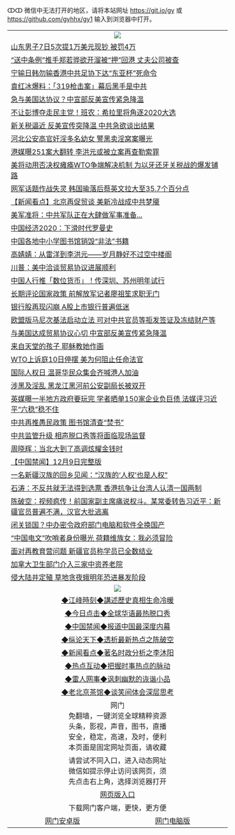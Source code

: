 ↀↀ 微信中无法打开的地区，请将本站网址 https://git.io/gy 或 https://github.com/gyhhx/gy1 输入到浏览器中打开。 

 <table>

  <tr>
    <td colspan="2" align=center><img src="https://cdn.jsdelivr.net/gh/gyoupiodf/im1/20190822-2.jpg"></td>
 </tr>
<tr><td colspan="2" align="left"><a href="https://xball.casa/oo.aspx?name=c1105103&key=eqxowaguscvmxdgc&from=gy">山东男子7日5次提1万美元现钞 被罚4万</a></td></tr>
<tr><td colspan="2" align="left"><a href="https://xball.casa/oo.aspx?name=c1105012&key=eqxowaguscvmxdgc&from=gy">“送中条例”推手郑若骅欲开溜被“押”回港 丈夫公司被查</a></td></tr>
<tr><td colspan="2" align="left"><a href="https://xball.casa/oo.aspx?name=c1105086&key=eqxowaguscvmxdgc&from=gy">宁输日韩勿输香港中共足协下达“东亚杯”死命令</a></td></tr>
<tr><td colspan="2" align="left"><a href="https://xball.casa/oo.aspx?name=c1105047&key=eqxowaguscvmxdgc&from=gy">袁红冰爆料：「319枪击案」幕后黑手是中共</a></td></tr>
<tr><td colspan="2" align="left"><a href="https://xball.casa/oo.aspx?name=c1105015&key=eqxowaguscvmxdgc&from=gy">急与美国达协议？中宣部反美宣传紧急降温</a></td></tr>
<tr><td colspan="2" align="left"><a href="https://xball.casa/oo.aspx?name=c1105040&key=eqxowaguscvmxdgc&from=gy">不让彭博夺走民主党！班农：希拉里将角逐2020大选</a></td></tr>
<tr><td colspan="2" align="left"><a href="https://xball.casa/oo.aspx?name=c1105105&key=eqxowaguscvmxdgc&from=gy">新关税逼近 反美宣传突降温 中共急欲谈出结果</a></td></tr>
<tr><td colspan="2" align="left"><a href="https://xball.casa/oo.aspx?name=c1105057&key=eqxowaguscvmxdgc&from=gy">河北公安高官奸淫多名幼女 警黑卖淫窝案曝光</a></td></tr>
<tr><td colspan="2" align="left"><a href="https://xball.casa/oo.aspx?name=c1105055&key=eqxowaguscvmxdgc&from=gy">港媒曝251案大翻转 李洪元或被立案再查勒索罪</a></td></tr>
<tr><td colspan="2" align="left"><a href="https://xball.casa/oo.aspx?name=c1105095&key=eqxowaguscvmxdgc&from=gy">美将动用否决权瘫痪WTO争端解决机制 为以牙还牙关税战的爆发铺路</a></td></tr>
<tr><td colspan="2" align="left"><a href="https://xball.casa/oo.aspx?name=c1105084&key=eqxowaguscvmxdgc&from=gy">网军话题作战失灵 韩国瑜落后蔡英文拉大至35.7个百分点</a></td></tr>
<tr><td colspan="2" align="left"><a href="https://xball.casa/oo.aspx?name=c1105041&key=eqxowaguscvmxdgc&from=gy">【新闻看点】北京再促贸谈 美新冷战成中共梦魇</a></td></tr>
<tr><td colspan="2" align="left"><a href="https://xball.casa/oo.aspx?name=c1105124&key=eqxowaguscvmxdgc&from=gy">美军准将：中共军队正在大肆做军事准备...</a></td></tr>
<tr><td colspan="2" align="left"><a href="https://xball.casa/oo.aspx?name=c1105087&key=eqxowaguscvmxdgc&from=gy">中国经济2020：下滑时代罗曼史</a></td></tr>
<tr><td colspan="2" align="left"><a href="https://xball.casa/oo.aspx?name=c1105085&key=eqxowaguscvmxdgc&from=gy">中国各地中小学图书馆销毁“非法”书籍</a></td></tr>
<tr><td colspan="2" align="left"><a href="https://xball.casa/oo.aspx?name=c1105088&key=eqxowaguscvmxdgc&from=gy">高婧婧：从雷洋到李洪元——岁月静好不过空中楼阁</a></td></tr>
<tr><td colspan="2" align="left"><a href="https://xball.casa/oo.aspx?name=c1105111&key=eqxowaguscvmxdgc&from=gy">川普：美中洽谈贸易协议进展顺利</a></td></tr>
<tr><td colspan="2" align="left"><a href="https://xball.casa/oo.aspx?name=c1105037&key=eqxowaguscvmxdgc&from=gy">中国人行推「数位货币」！传深圳、苏州明年试行</a></td></tr>
<tr><td colspan="2" align="left"><a href="https://xball.casa/oo.aspx?name=c1105096&key=eqxowaguscvmxdgc&from=gy">长期评论国家政策 前解放军记者廖祖笙求职无门</a></td></tr>
<tr><td colspan="2" align="left"><a href="https://xball.casa/oo.aspx?name=c1105090&key=eqxowaguscvmxdgc&from=gy">银行股再现闪崩  A股上市银行普遍低迷</a></td></tr>
<tr><td colspan="2" align="left"><a href="https://xball.casa/oo.aspx?name=c1105063&key=eqxowaguscvmxdgc&from=gy">欧盟版马尼次基法启动立法 可对中共官员等拒发签证及冻结财产等</a></td></tr>
<tr><td colspan="2" align="left"><a href="https://xball.casa/oo.aspx?name=c1105078&key=eqxowaguscvmxdgc&from=gy">与美国达成贸易协议心切 中宣部反美宣传紧急降温</a></td></tr>
<tr><td colspan="2" align="left"><a href="https://xball.casa/oo.aspx?name=c1105091&key=eqxowaguscvmxdgc&from=gy">来自天堂的孩子 耶稣教她作画</a></td></tr>
<tr><td colspan="2" align="left"><a href="https://xball.casa/oo.aspx?name=c1105089&key=eqxowaguscvmxdgc&from=gy">WTO上诉庭10日停摆 美为何阻止任命法官</a></td></tr>
<tr><td colspan="2" align="left"><a href="https://xball.casa/oo.aspx?name=c1105099&key=eqxowaguscvmxdgc&from=gy">国际人权日 温哥华民众集会齐喊港人加油</a></td></tr>
<tr><td colspan="2" align="left"><a href="https://xball.casa/oo.aspx?name=c1105073&key=eqxowaguscvmxdgc&from=gy">涉黑及淫乱 黑龙江黑河前公安副局长被双开</a></td></tr>
<tr><td colspan="2" align="left"><a href="https://xball.casa/oo.aspx?name=c1105036&key=eqxowaguscvmxdgc&from=gy">英媒曝一半地方政府要玩完 学者晒单150家企业负巨债 法媒评习近平“六稳”稳不住</a></td></tr>
<tr><td colspan="2" align="left"><a href="https://xball.casa/oo.aspx?name=c1105059&key=eqxowaguscvmxdgc&from=gy">中共再推愚民政策 图书馆清查“焚书”</a></td></tr>
<tr><td colspan="2" align="left"><a href="https://xball.casa/oo.aspx?name=c1105058&key=eqxowaguscvmxdgc&from=gy">中共监管升级 相声脱口秀等将面临现场监督</a></td></tr>
<tr><td colspan="2" align="left"><a href="https://xball.casa/oo.aspx?name=c1105018&key=eqxowaguscvmxdgc&from=gy">周晓辉：当北大到了高调炫耀金钱时</a></td></tr>
<tr><td colspan="2" align="left"><a href="https://xball.casa/oo.aspx?name=c1105104&key=eqxowaguscvmxdgc&from=gy">【中国禁闻】12月9日完整版</a></td></tr>
<tr><td colspan="2" align="left"><a href="https://xball.casa/oo.aspx?name=c1105079&key=eqxowaguscvmxdgc&from=gy">一名新疆汉族的回乡见闻：“汉族的‘人权’也是人权”</a></td></tr>
<tr><td colspan="2" align="left"><a href="https://xball.casa/oo.aspx?name=c816850&key=eqxowaguscvmxdgc&from=gy">石涛：不反共就无法得到选票 香港抗争让台湾人认清一国两制</a></td></tr>
<tr><td colspan="2" align="left"><a href="https://xball.casa/oo.aspx?name=c816932&key=eqxowaguscvmxdgc&from=gy">陈破空：视频疯传！前国家副主席痛说权斗。某常委转告习近平：新疆官员普遍不满，汉官大批逃离</a></td></tr>

<tr><td colspan="2" align="left"><a href="https://xball.casa/oo.aspx?name=c1105020&key=eqxowaguscvmxdgc&from=gy">闭关锁国？中办密令政府部门电脑和软件全换国产</a></td></tr>
<tr><td colspan="2" align="left"><a href="https://xball.casa/oo.aspx?name=c1105076&key=eqxowaguscvmxdgc&from=gy">“中国电文”吹哨者身份曝光 荷籍维族女：我必须冒险</a></td></tr>
<tr><td colspan="2" align="left"><a href="https://xball.casa/oo.aspx?name=c1105072&key=eqxowaguscvmxdgc&from=gy">面对再教育营问题 新疆官员称学员已全数结业</a></td></tr>
<tr><td colspan="2" align="left"><a href="https://xball.casa/oo.aspx?name=c1105100&key=eqxowaguscvmxdgc&from=gy">加拿大卫生部门介入三家中资养老院</a></td></tr>
<tr><td colspan="2" align="left"><a href="https://xball.casa/oo.aspx?name=c1105102&key=eqxowaguscvmxdgc&from=gy">侵大陆并定殖 草地贪夜蛾明年恐进暴发阶段</a></td></tr>
 
 <tr>
   <td colspan="2" align=center><img src="https://cdn.jsdelivr.net/gh/gyoupiodf/im1/jf-1.jpg"></td>
  </tr>
   <tr>
   <td colspan="2" align=center> 
<a href="https://xball.casa/oo.aspx?name=c922850&key=eqxowaguscvmxdgc&from=gy&tag=9877">◆江峰時刻◆講述歷史真相生命冷暖</a><br/>
    </td>
  </tr>
   <tr>
   <td colspan="2" align=center> 
<a href="https://xball.casa/oo.aspx?name=c816850&key=eqxowaguscvmxdgc&from=gy&tag=9877">◆今日点击◆全球华语最热脱口秀</a><br/>
    </td>
  </tr>
  <tr>
  <td colspan="2" align=center>
<a href="https://xball.casa/oo.aspx?name=c816860&key=eqxowaguscvmxdgc&from=gy&tag=99733110">◆中国禁闻◆报道中国最深度内幕</a><br/>
   </tr>
  <tr>
     <td colspan="2" align=center>
<a href="https://xball.casa/oo.aspx?name=c816855&key=eqxowaguscvmxdgc&from=gy&tag=997110">◆纵论天下◆透析最新热点之陈破空</a><br/>
   </tr>
   <tr>
      <td colspan="2" align=center>
<a href="https://xball.casa/oo.aspx?name=c838308&key=eqxowaguscvmxdgc&from=gy&tag=9973110">◆新闻看点◆著名时政分析之李沐阳</a><br/>
   </tr>
   <tr>
     <td colspan="2" align=center>
<a href="https://xball.casa/oo.aspx?name=c816852&key=eqxowaguscvmxdgc&from=gy&tag=9733110">◆热点互动◆把握时事热点的脉动</a><br/>
   </tr>
   <tr>
      <td colspan="2" align=center>
<a href="https://xball.casa/oo.aspx?name=c816694&key=eqxowaguscvmxdgc&from=gy&tag=93310">◆雷人网事◆讽刺幽默的诙谐小品</a><br/>
   </tr>
   <tr>
    <td colspan="2" align=center>
<a href="https://xball.casa/oo.aspx?name=c816650&key=eqxowaguscvmxdgc&from=gy&tag=9973110">◆老北京茶馆◆谈笑间体会深层思考</a><br/>
   </tr>
<tr>
    <td colspan="2" align="center">网门<br/>免翻墙，一键浏览全球精粹资源<br/>头条，影视，声音，图书，直播<br/>安全，稳定，高速，及时，便利<br/>本页面是固定网址页面，请收藏</td>
  <tr>
  <tr>
    <td colspan="2" align="center">请尝试不同入口，进入动态网址<br/>微信如提示停止访问该网页，须<br/>先点击右上角，选择浏览器打开</td>
  <tr>
  <tr>
    <td colspan="2" align="center"><a href="https://cdn.statically.io/gh/otiny/up/master/show001.htm">网页版入口</a></td>
  </tr>
  <tr>
    <td colspan="2" align="center">下载网门客户端，更快，更方便</td>
  <tr>
  <tr>
    <td align="center"><a href="https://raw.githubusercontent.com/opipe/up/master/oGatea.apk">网门安卓版</a></td>
    <td align="center"><a href="https://raw.githubusercontent.com/opipe/up/master/oGate.zip">网门电脑版</a></td>
  </tr>

</table>

